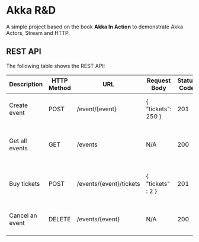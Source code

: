 # Akka R&D
A simple project based on the book __Akka In Action__ to demonstrate Akka Actors, Stream and HTTP.

## REST API
The following table shows the REST API:

Description  | HTTP Method  | URL           | Request Body              | Status Code   | Response
-------------|--------------|---------------|---------------------------|---------------|---------
Create event    | POST         |/event/{event} | { "tickets": 250 }        | 201           | {"name": "event", "tickets": 250 }
Get all events | GET | /events | N/A | 200 | [ { "event" : "event", "tickets": 249 } ... ]
Buy tickets | POST | /events/{event}/tickets | { "tickets" : 2 } | 201 | { "event" : "event", "entries" : [ { "id" : 1 }...]}
Cancel an event | DELETE | /events/{event} | N/A | 200 | { "event": "event" , "tickets": 249 }         